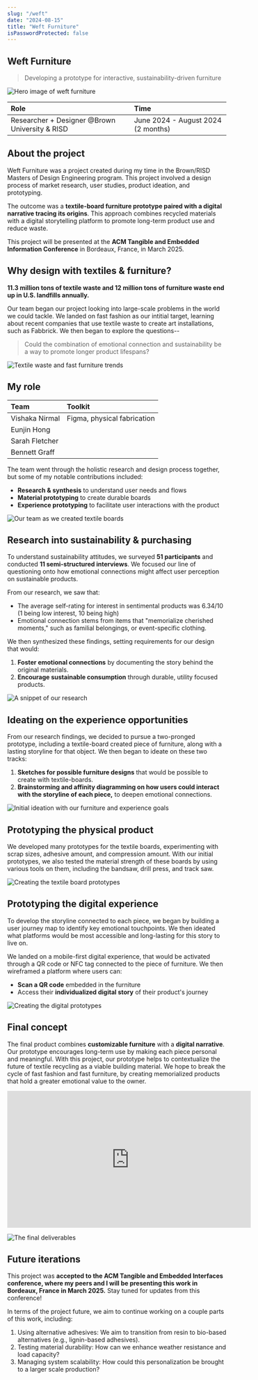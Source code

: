 ```yaml
---
slug: "/weft"
date: "2024-08-15"
title: "Weft Furniture"
isPasswordProtected: false
---
```

## Weft Furniture
> Developing a prototype for interactive, sustainability-driven furniture

![Hero image of weft furniture](../src/images/weft/newhero.png)

| Role   | Time  |
|:-------------|:--------------------|
| Researcher + Designer @Brown University & RISD | June 2024 - August 2024 (2 months)|

## About the project
Weft Furniture was a project created during my time in the Brown/RISD Masters of Design Engineering program. This project involved a design process of market research, user studies, product ideation, and prototyping. 

The outcome was a **textile-board furniture prototype paired with a digital narrative tracing its origins**. This approach combines recycled materials with a digital storytelling platform to promote long-term product use and reduce waste.

This project will be presented at the **ACM Tangible and Embedded Information Conference** in Bordeaux, France, in March 2025. 


## Why design with textiles & furniture?
**11.3 million tons of textile waste and 12 million tons of furniture waste end up in U.S. landfills annually.** 

Our team began our project looking into large-scale problems in the world we could tackle. We landed on fast fashion as our intitial target, learning about recent companies that use textile waste to create art installations, such as Fabbrick. We then began to explore the questions--

>Could the combination of emotional connection and sustainability be a way to promote longer product lifespans?

![Textile waste and fast furniture trends](../src/images/weft/Problem.png)


## My role
| Team    | Toolkit   |
|:-------------|:-------------|
| Vishaka Nirmal| Figma, physical fabrication| 
|  Eunjin Hong |         | 
| Sarah Fletcher |   |
| Bennett Graff |              | 

The team went through the holistic research and design process together, but some of my notable contributions included:
- **Research & synthesis** to understand user needs and flows
- **Material prototyping** to create durable boards
- **Experience prototyping** to facilitate user interactions with the product



![Our team as we created textile boards](../src/images/weft/Role.png)

## Research into sustainability & purchasing
To understand sustainability attitudes, we surveyed **51 participants** and conducted **11 semi-structured interviews**. We focused our line of questioning onto how emotional connections might affect user perception on sustainable products.

From our research, we saw that: 
- The average self-rating for interest in sentimental products was 6.34/10 (1 being low interest, 10 being high)
- Emotional connection stems from items that "memorialize cherished moments," such as familial belongings, or event-specific clothing.

We then synthesized these findings, setting requirements for our design that would:
1. **Foster emotional connections** by documenting the story behind the original materials. 
2. **Encourage sustainable consumption** through durable, utility focused products. 

![A snippet of our research](../src/images/weft/Research.png)


## Ideating on the experience opportunities
From our research findings, we decided to pursue a two-pronged prototype, including a textile-board created piece of furniture, along with a lasting storyline for that object. We then began to ideate on these two tracks:
1. **Sketches for possible furniture designs** that would be possible to create with textile-boards.
2. **Brainstorming and affinity diagramming on how users could interact with the storyline of each piece,** to deepen emotional connections.

![Initial ideation with our furniture and experience goals](../src/images/weft/Ideation.png)


## Prototyping the physical product
We developed many prototypes for the textile boards, experimenting with scrap sizes, adhesive amount, and compression amount. With our initial prototypes, we also tested the material strength of these boards by using various tools on them, including the bandsaw, drill press, and track saw.


![Creating the textile board prototypes](../src/images/weft/Prototyping.png)

## Prototyping the digital experience
To develop the storyline connected to each piece, we began by building a user journey map to identify key emotional touchpoints. We then ideated what platforms would be most accessible and long-lasting for this story to live on.

We landed on a mobile-first digital experience, that would be activated through a QR code or NFC tag connected to the piece of furniture. We then wireframed a platform where users can:
- **Scan a QR code** embedded in the furniture
- Access their **individualized digital story** of their product's journey

![Creating the digital prototypes](../src/images/weft/Prototyping-2.png)


## Final concept
The final product combines **customizable furniture** with a **digital narrative**. Our prototype encourages long-term use by making each piece personal and meaningful. With this project, our prototype helps to contextualize the future of textile recycling as a viable building material. We hope to break the cycle of fast fashion and fast furniture, by creating memorialized products that hold a greater emotional value to the owner. 

<iframe width="560" height="315" src="https://www.youtube.com/embed/E5rVwSv8zpM?si=mdJBYMrUFEvoDqlh" title="YouTube video player" frameborder="0" allow="accelerometer; autoplay; clipboard-write; encrypted-media; gyroscope; picture-in-picture; web-share" referrerpolicy="strict-origin-when-cross-origin" allowfullscreen></iframe>

![The final deliverables](../src/images/weft/Finaldeliverables.png)

## Future iterations
This project was **accepted to the ACM Tangible and Embedded Interfaces conference, where my peers and I will be presenting this work in Bordeaux, France in March 2025.** Stay tuned for updates from this conference!

In terms of the project future, we aim to continue working on a couple parts of this work, including:
1. Using alternative adhesives: We aim to transition from resin to bio-based alternatives (e.g., lignin-based adhesives).
2. Testing material durability: How can we enhance weather resistance and load capacity?
3. Managing system scalability: How could this personalization be brought to a larger scale production?

